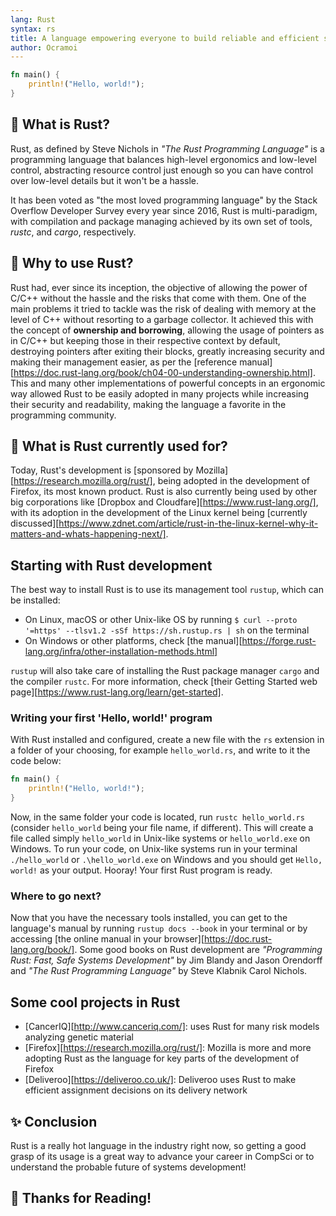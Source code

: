```yaml
---
lang: Rust
syntax: rs
title: A language empowering everyone to build reliable and efficient software.
author: Ocramoi
---
```


```rust
fn main() {
    println!("Hello, world!");
}
```

## 🐍 What is Rust?
 
Rust, as defined by Steve Nichols in _"The Rust Programming Language"_ is a programming language that balances high-level ergonomics and low-level control, abstracting resource control just enough so you can have control over low-level details but it won't be a hassle.

It has been voted as "the most loved programming language" by the Stack Overflow Developer Survey every year since 2016, Rust is multi-paradigm, with compilation and package managing achieved by its own set of tools, _rustc_, and _cargo_, respectively.
 
## 🤔 Why to use Rust?

Rust had, ever since its inception, the objective of allowing the power of C/C++ without the hassle and the risks that come with them. One of the main problems it tried to tackle was the risk of dealing with memory at the level of C++ without resorting to a garbage collector. It achieved this with the concept of **ownership and borrowing**, allowing the usage of pointers as in C/C++ but keeping those in their respective context by default, destroying pointers after exiting their blocks, greatly increasing security and making their management easier, as per the [reference manual][https://doc.rust-lang.org/book/ch04-00-understanding-ownership.html]. This and many other implementations of powerful concepts in an ergonomic way allowed Rust to be easily adopted in many projects while increasing their security and readability, making the language a favorite in the programming community.

## 🧐 What is Rust currently used for?

Today, Rust's development is [sponsored by Mozilla][https://research.mozilla.org/rust/], being adopted in the development of Firefox, its most known product. Rust is also currently being used by other big corporations like [Dropbox and Cloudfare][https://www.rust-lang.org/], with its adoption in the development of the Linux kernel being [currently discussed][https://www.zdnet.com/article/rust-in-the-linux-kernel-why-it-matters-and-whats-happening-next/].

## Starting with Rust development

The best way to install Rust is to use its management tool `rustup`, which can be installed:

- On Linux, macOS or other Unix-like OS by running `$ curl --proto '=https' --tlsv1.2 -sSf https://sh.rustup.rs | sh` on the terminal
- On Windows or other platforms, check [the manual][https://forge.rust-lang.org/infra/other-installation-methods.html]

`rustup` will also take care of installing the Rust package manager `cargo` and the compiler `rustc`. For more information, check [their Getting Started web page][https://www.rust-lang.org/learn/get-started].
 
### Writing your first 'Hello, world!' program

With Rust installed and configured, create a new file with the `rs` extension in a folder of your choosing, for example `hello_world.rs`, and write to it the code below:
```rust
fn main() {
    println!("Hello, world!");
}
```

Now, in the same folder your code is located, run `rustc hello_world.rs` (consider `hello_world` being your file name, if different). This will create a file called simply `hello_world` in Unix-like systems or `hello_world.exe` on Windows. To run your code, on Unix-like systems run in your terminal `./hello_world` or `.\hello_world.exe` on Windows and you should get `Hello, world!` as your output. Hooray! Your first Rust program is ready.

### Where to go next?
Now that you have the necessary tools installed, you can get to the language's manual by running `rustup docs --book` in your terminal or by accessing [the online manual in your browser][https://doc.rust-lang.org/book/]. Some good books on Rust development are _"Programming Rust: Fast, Safe Systems Development"_ by Jim Blandy and Jason Orendorff and _"The Rust Programming Language"_ by Steve Klabnik Carol Nichols.

## Some cool projects in Rust

- [CancerIQ][http://www.canceriq.com/]: uses Rust for many risk models analyzing genetic material
- [Firefox][https://research.mozilla.org/rust/]: Mozilla is more and more adopting Rust as the language for key parts of the development of Firefox
- [Deliveroo][https://deliveroo.co.uk/]: Deliveroo uses Rust to make efficient assignment decisions on its delivery network

## ✨ Conclusion 

Rust is a really hot language in the industry right now, so getting a good grasp of its usage is a great way to advance your career in CompSci or to understand the probable future of systems development!

## 🤗 Thanks for Reading!
